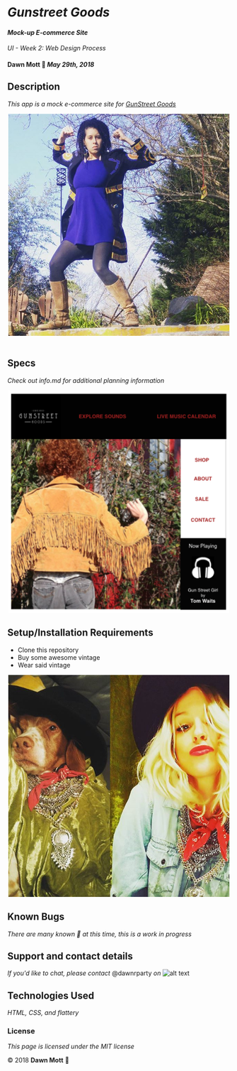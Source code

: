 <!-- Twitter icon from https://github.com/carlsednaoui/gitsocial -->
[1.1]: http://i.imgur.com/tXSoThF.png (twitter icon with padding)

# _Gunstreet Goods_

#### _Mock-up E-commerce Site_
_UI - Week 2: Web Design Process_

#### **Dawn Mott** :sunrise_over_mountains: _May 29th, 2018_

## Description

_This app is a mock e-commerce site for  [GunStreet Goods](https://www.facebook.com/Gunstreet-Goods-967820216586146/)_
<div style="text-align:center"><img src="./img/dawn-gg.jpg" alt="me, dawn, in GunStreet tunic" width="500"></div>

<br>

## Specs
_Check out info.md for additional planning information_
<div style="text-align:center"><img src="./img/gunstreet-mainpage.png" alt="me, dawn, in GunStreet tunic" width="500"></div>

## Setup/Installation Requirements

* Clone this repository
* Buy some awesome vintage
* Wear said vintage


<div style="text-align:center"><img src="./img/whoworeitbest.jpg" alt="Beyonce 711 video still, namaste" width="500"></div>

## Known Bugs

_There are many known :bug: at this time, this is a work in progress_

## Support and contact details

_If you'd like to chat, please contact_ @dawnrparty _on_ ![alt text][1.1]

## Technologies Used

_HTML, CSS, and flattery_

### License

*This page is licensed under the MIT license*

&copy; 2018 **Dawn Mott** :sunrise_over_mountains:
